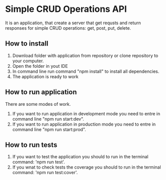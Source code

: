 # Simple CRUD Operations API

It is an application, that create a server that get requsts and return responses for simple CRUD operations: get, post, put, delete.

## How to install

1. Download folder with application from repository or clone repository to your computer.
2. Open the folder in yout IDE
3. In command line run command "npm install" to install all dependencies.
4. The application is ready to work

## How to run application

There are some modes of work.

1. If you want to run application in development mode you need to entre in command line "npm run start:dev".
2. If you want to run application in production mode you need to entre in command line "npm run start:prod".

## How to run tests

1. If you want to test the application you should to run in the terminal command: 'npm run test'.
2. If you wnat to check tests the coverage you should to run in the terminal command: 'npm run test:cover'.
